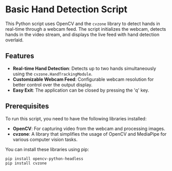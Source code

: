 # Basic Hand Detection Script

This Python script uses OpenCV and the `cvzone` library to detect hands in real-time through a webcam feed. The script initializes the webcam, detects hands in the video stream, and displays the live feed with hand detection overlaid.

## Features

- **Real-time Hand Detection**: Detects up to two hands simultaneously using the `cvzone.HandTrackingModule`.
- **Customizable Webcam Feed**: Configurable webcam resolution for better control over the output display.
- **Easy Exit**: The application can be closed by pressing the 'q' key.

## Prerequisites

To run this script, you need to have the following libraries installed:

- **OpenCV**: For capturing video from the webcam and processing images.
- **cvzone**: A library that simplifies the usage of OpenCV and MediaPipe for various computer vision tasks.

You can install these libraries using pip:

```bash
pip install opencv-python-headless
pip install cvzone
